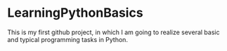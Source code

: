 # LearningPythonBasics
This is my first github project, in which I am going to realize several basic and typical programming tasks in Python.
